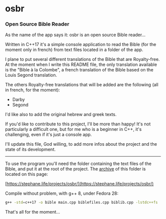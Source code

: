 # osbr

### Open Source Bible Reader

As the name of the app says it: osbr is an open source Bible reader...

Written in C++17 it's a simple console application to read the Bible (for the moment only in french) from text files located in a folder of the app.

I plane to put several different translations of the Bible that are Royalty-free. At the moment when I write this README file, the only translation available is the "Bible à la Colombe", a french translation of the Bible based on the Louis Segond translation.

The others Royalty-free translations that will be added are the following (all in french, for the moment):

* Darby
* Segond

I'd like also to add the original hebrew and greek texts.

If you'd like to contribute to this project, I'll be more than happy! It's not particularly a difficult one, but for me who is a beginner in C++, it's challenging, even if it's just a console app.

I'll update this file, God willing, to add more infos about the project and the state of its development.

---

To use the program you'll need the folder containing the text files of the Bible, and put it at the root of the project. The [archive](https://stephane.life/projects/osbr/BibleDir.zip) of this folder is located on this page:

 [https://stephane.life/projects/osbr/](https://stephane.life/projects/osbr/)

Compile without problem, with g++ 8, under Fedora 28:
```bash
g++ -std=c++17 -o bible main.cpp biblefiles.cpp biblib.cpp -lstdc++fs
```

That's all for the moment...